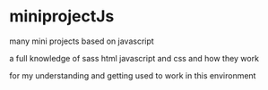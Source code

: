 # miniprojectJs
many mini projects based on javascript

a full knowledge of sass html javascript and css and how they work 

for my understanding and getting used to work in this environment
